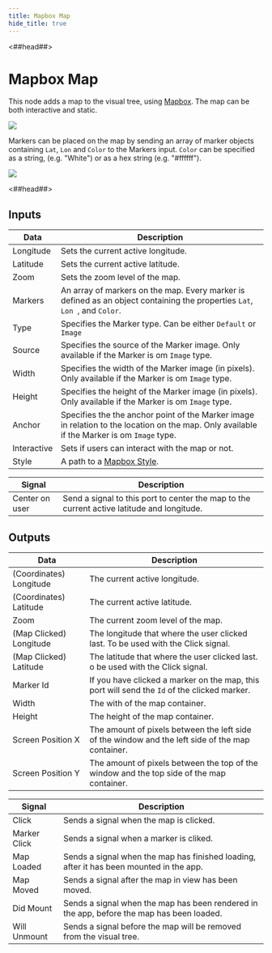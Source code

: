 ```yaml
---
title: Mapbox Map
hide_title: true
---
```


<##head##>

# Mapbox Map

This node adds a map to the visual tree, using [Mapbox](https://www.mapbox.com/). The map can be both interactive and static.

<div className="ndl-image-with-background l">

![](library/modules/mapbox/mapbox-map.png)

</div>

Markers can be placed on the map by sending an <span className="ndl-data">array</span> of marker <span className="ndl-data">objects</span> containing `Lat`, `Lon` and `Color` to the <span className="ndl-data">Markers</span> input. `Color` can be specified as a string, (e.g. "White") or as a hex string (e.g. "#ffffff").

<div className="ndl-image-with-background l">

![](library/modules/mapbox/marker-data.png)

</div>

<##head##>

## Inputs

| Data                                          | Description                                                                                                                                 |
| --------------------------------------------- | ------------------------------------------------------------------------------------------------------------------------------------------- |
| <span className="ndl-data">Longitude</span>   | Sets the current active longitude.                                                                                                          |
| <span className="ndl-data">Latitude</span>    | Sets the current active latitude.                                                                                                           |
| <span className="ndl-data">Zoom</span>        | Sets the zoom level of the map.                                                                                                             |
| <span className="ndl-data">Markers</span>     | An array of markers on the map. Every marker is defined as an object containing the properties `Lat`, `Lon `, and `Color`.                  |
| <span className="ndl-data">Type</span>        | Specifies the Marker type. Can be either `Default` or `Image`                                                                               |
| <span className="ndl-data">Source</span>      | Specifies the source of the Marker image. Only available if the Marker is om `Image` type.                                                  |
| <span className="ndl-data">Width</span>       | Specifies the width of the Marker image (in pixels). Only available if the Marker is om `Image` type.                                       |
| <span className="ndl-data">Height</span>      | Specifies the height of the Marker image (in pixels). Only available if the Marker is om `Image` type.                                      |
| <span className="ndl-data">Anchor</span>      | Specifies the the anchor point of the Marker image in relation to the location on the map. Only available if the Marker is om `Image` type. |
| <span className="ndl-data">Interactive</span> | Sets if users can interact with the map or not.                                                                                             |
| <span className="ndl-data">Style</span>       | A path to a [Mapbox Style](https://docs.mapbox.com/api/maps/styles/).                                                                       |

| Signal                                             | Description                                                                                |
| -------------------------------------------------- | ------------------------------------------------------------------------------------------ |
| <span className="ndl-signal">Center on user</span> | Send a signal to this port to center the map to the current active latitude and longitude. |

## Outputs

| Data                                                      | Description                                                                                      |
| --------------------------------------------------------- | ------------------------------------------------------------------------------------------------ |
| <span className="ndl-data">(Coordinates) Longitude</span> | The current active longitude.                                                                    |
| <span className="ndl-data">(Coordinates) Latitude</span>  | The current active latitude.                                                                     |
| <span className="ndl-data">Zoom</span>                    | The current zoom level of the map.                                                               |
| <span className="ndl-data">(Map Clicked) Longitude</span> | The longitude that where the user clicked last. To be used with the Click signal.                |
| <span className="ndl-data">(Map Clicked) Latitude</span>  | The latitude that where the user clicked last. o be used with the Click signal.                  |
| <span className="ndl-data">Marker Id</span>               | If you have clicked a marker on the map, this port will send the `Id` of the clicked marker.     |
| <span className="ndl-data">Width</span>                   | The with of the map container.                                                                   |
| <span className="ndl-data">Height</span>                  | The height of the map container.                                                                 |
| <span className="ndl-data">Screen Position X</span>       | The amount of pixels between the left side of the window and the left side of the map container. |
| <span className="ndl-data">Screen Position Y</span>       | The amount of pixels between the top of the window and the top side of the map container.        |

| Signal                                           | Description                                                                               |
| ------------------------------------------------ | ----------------------------------------------------------------------------------------- |
| <span className="ndl-signal">Click</span>        | Sends a signal when the map is clicked.                                                   |
| <span className="ndl-signal">Marker Click</span> | Sends a signal when a marker is cliked.                                                   |
| <span className="ndl-signal">Map Loaded</span>   | Sends a signal when the map has finished loading, after it has been mounted in the app.   |
| <span className="ndl-signal">Map Moved</span>    | Sends a signal after the map in view has been moved.                                      |
| <span className="ndl-signal">Did Mount</span>    | Sends a signal when the map has been rendered in the app, before the map has been loaded. |
| <span className="ndl-signal">Will Unmount</span> | Sends a signal before the map will be removed from the visual tree.                       |

